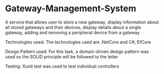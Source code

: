 # Gateway-Management-System
A service that allows user to store a new gateway, display information about all stored gateways and their devices, display details about a single gateway, adding and removing a peripheral device from a gateway

Technologies used:
The technologies used are .NetCore and C#, EfCore

Design Pattern used:
For this task, a domain-driven design pattern was used so the SOLID principle will be followed to the letter

Testing:
Xunit test was used to test individual controllers
